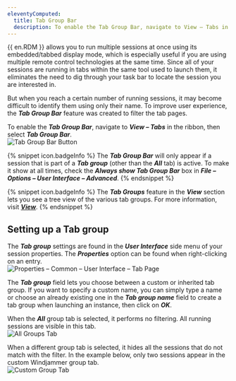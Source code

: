 ```yaml
---
eleventyComputed:
  title: Tab Group Bar
  description: To enable the Tab Group Bar, navigate to View – Tabs in the ribbon, then Tab Group Bar. 
---
```

{{ en.RDM }} allows you to run multiple sessions at once using its embedded/tabbed display mode, which is especially useful if you are using multiple remote control technologies at the same time. Since all of your sessions are running in tabs within the same tool used to launch them, it eliminates the need to dig through your task bar to locate the session you are interested in.  

But when you reach a certain number of running sessions, it may become difficult to identify them using only their name. To improve user experience, the ***Tab Group Bar*** feature was created to filter the tab pages.  

To enable the ***Tab Group Bar***, navigate to ***View – Tabs*** in the ribbon, then select ***Tab Group Bar***.  
![Tab Group Bar Button](https://webdevolutions.blob.core.windows.net/docs/en/rdm/windows/RDMWin6211.png) 

{% snippet icon.badgeInfo %} 
The ***Tab Group Bar*** will only appear if a session that is part of a ***Tab group*** (other than the ***All*** tab) is active. To make it show at all times, check the ***Always show Tab Group Bar*** box in ***File – Options – User Interface – Advanced***. 
{% endsnippet %}
 
{% snippet icon.badgeInfo %} 
The ***Tab Groups*** feature in the ***View*** section lets you see a tree view of the various tab groups. For more information, visit [***View***](/rdm/windows/commands/view/view/). 
{% endsnippet %}
 
## Setting up a Tab group 

The ***Tab group*** settings are found in the ***User Interface*** side menu of your session properties. The ***Properties*** option can be found when right-clicking on an entry.  
![Properties – Common – User Interface – Tab Page](https://webdevolutions.azureedge.net/docs/en/rdm/windows/RDMWin2041.png) 

The ***Tab group*** field lets you choose between a custom or inherited tab group. If you want to specify a custom name, you can simply type a name or choose an already existing one in the ***Tab group name*** field to create a tab group when launching an instance, then click on ***OK***.  

When the ***All*** group tab is selected, it performs no filtering. All running sessions are visible in this tab.  
![All Groups Tab](https://webdevolutions.azureedge.net/docs/en/rdm/windows/RDMWin2043.png) 

When a different group tab is selected, it hides all the sessions that do not match with the filter. In the example below, only two sessions appear in the custom Windjammer group tab.  
![Custom Group Tab](https://webdevolutions.azureedge.net/docs/en/rdm/windows/RDMWin2044.png) 
